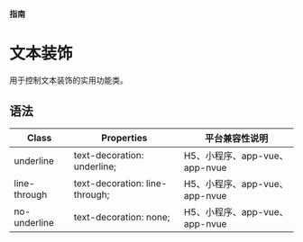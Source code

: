 #### <span class="text-lg text-gray-500 font-normal">指南</span>

<div class="w-screen"></div>

# 文本装饰
<a-typography-text>
    用于控制文本装饰的实用功能类。
</a-typography-text>

<CssPrefix />

## 语法
| Class | Properties | 平台兼容性说明
| --- | --- | ---
| <a-link status="success">underline</a-link> | <a-link>text-decoration: underline;</a-link><br/> | H5、小程序、app-vue、app-nvue
| <a-link status="success">line-through</a-link> | <a-link>text-decoration: line-through;</a-link><br/> | H5、小程序、app-vue、app-nvue
| <a-link status="success">no-underline</a-link> | <a-link>text-decoration: none;</a-link><br/> | H5、小程序、app-vue、app-nvue
